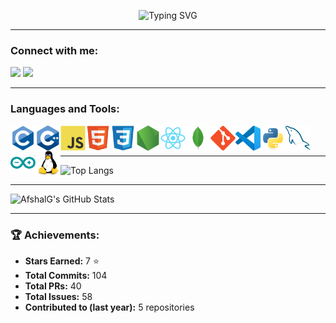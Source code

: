 <p align="center">
  <img src="https://readme-typing-svg.demolab.com?font=Fira+Code&weight=500&size=28&duration=4500&pause=1000&color=FF5733&center=true&vCenter=true&width=700&lines=Hi+%F0%9F%91%8B%2C+I'm+Afshal+Gulam!;I'm+studying+Computer+Engineering+at+NUS!" alt="Typing SVG" />
</p>

---

### Connect with me:
[<img src="https://img.icons8.com/color/48/000000/linkedin.png"/>](https://linkedin.com/in/afshal-g) 
[<img src="https://img.icons8.com/fluency/48/000000/instagram-new.png"/>](https://instagram.com/af.shal)

---

### Languages and Tools:
<img align="left" alt="C" width="40px" src="https://raw.githubusercontent.com/devicons/devicon/master/icons/c/c-original.svg"/>
<img align="left" alt="C++" width="40px" src="https://raw.githubusercontent.com/devicons/devicon/master/icons/cplusplus/cplusplus-original.svg"/>
<img align="left" alt="JavaScript" width="40px" src="https://raw.githubusercontent.com/devicons/devicon/master/icons/javascript/javascript-original.svg"/>
<img align="left" alt="HTML" width="40px" src="https://raw.githubusercontent.com/devicons/devicon/master/icons/html5/html5-original.svg"/>
<img align="left" alt="CSS" width="40px" src="https://raw.githubusercontent.com/devicons/devicon/master/icons/css3/css3-original.svg"/>
<img align="left" alt="Node.js" width="40px" src="https://raw.githubusercontent.com/devicons/devicon/master/icons/nodejs/nodejs-original.svg"/>
<img align="left" alt="React" width="40px" src="https://raw.githubusercontent.com/devicons/devicon/master/icons/react/react-original.svg"/>
<img align="left" alt="MongoDB" width="40px" src="https://raw.githubusercontent.com/devicons/devicon/master/icons/mongodb/mongodb-original.svg"/>
<img align="left" alt="Git" width="40px" src="https://raw.githubusercontent.com/devicons/devicon/master/icons/git/git-original.svg"/>
<img align="left" alt="VS Code" width="40px" src="https://raw.githubusercontent.com/devicons/devicon/master/icons/vscode/vscode-original.svg"/>
<img align="left" alt="Python" width="40px" src="https://raw.githubusercontent.com/devicons/devicon/master/icons/python/python-original.svg"/>
<img align="left" alt="MySQL" width="40px" src="https://raw.githubusercontent.com/devicons/devicon/master/icons/mysql/mysql-original.svg"/>
<img align="left" alt="Arduino" width="40px" src="https://raw.githubusercontent.com/devicons/devicon/master/icons/arduino/arduino-original.svg"/>
<img align="left" alt="Linux" width="40px" src="https://raw.githubusercontent.com/devicons/devicon/master/icons/linux/linux-original.svg"/>
<br/>
<br/>

---

![Top Langs](https://github-readme-stats.vercel.app/api/top-langs/?username=AfshalG&layout=compact&langs_count=10&theme=radical)

---

![AfshalG's GitHub Stats](https://github-readme-stats.vercel.app/api?username=AfshalG&show_icons=true&theme=radical)

---

### 🏆 Achievements:
- **Stars Earned:** 7 ⭐
- **Total Commits:** 104 
- **Total PRs:** 40 
- **Total Issues:** 58 
- **Contributed to (last year):** 5 repositories



